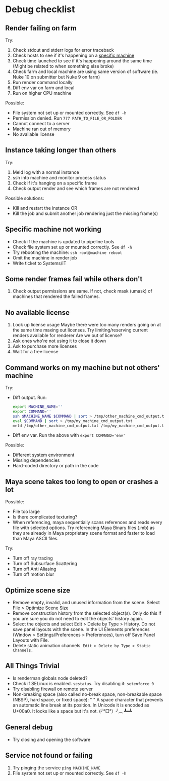 # Debug checklist

## Render failing on farm
Try:
1. Check stdout and stderr logs for error traceback
2. Check hosts to see if it's happening on a [specific machine](#specific-machine-not-working)
3. Check time launched to see if it's happening around the same time (Might be related to when something else broke)
4. Check farm and local machine are using same version of software (ie. Nuke 10 on submitter but Nuke 9 on farm)
5. Run render command locally
6. Diff env var on farm and local
7. Run on higher CPU machine

Possible:
- File system not set up or mounted correctly. See `df -h`
- Permission denied. Run `777 PATH_TO_FILE_OR_FOLDER`
- Cannot connect to a server
- Machine ran out of memory
- No available license

## Instance taking longer than others
Try:
1. Meld log with a normal instance
2. ssh into machine and monitor process status
3. Check if it's hanging on a specific frame
4. Check output render and see which frames are not rendered

Possible solutions:
- Kill and restart the instance
OR
- Kill the job and submit another job rendering just the missing frame(s)

## Specific machine not working
- Check if the machine is updated to pipeline tools
- Check file system set up or mounted correctly. See `df -h`
- Try rebooting the machine: `ssh root@machine reboot`
- Omit the machine in render job
- Write ticket to Systems/IT

## Some render frames fail while others don't
1. Check output permissions are same. If not, check mask (umask) of machines that rendered the failed frames.

## No available license
1. Look up license usage
Maybe there were too many renders going on at the same time maxing out licenses. Try limiting/reserving current renders available for renderer
Are we out of license?
2. Ask ones who're not using it to close it down
3. Ask to purchase more licenses
4. Wait for a free license

## Command works on my machine but not others' machine
Try:
- Diff output. Run:
    ```bash
    export MACHINE_NAME=''
    export COMMAND=''
    ssh $MACHINE_NAME $COMMAND | sort > /tmp/other_machine_cmd_output.txt
    eval $COMMAND | sort > /tmp/my_machine_cmd_output.txt
    meld /tmp/other_machine_cmd_output.txt /tmp/my_machine_cmd_output.txt &
    ```
- Diff env var. Run the above with `export COMMAND='env'`

Possible:
- Different system environment
- Missing dependencies
- Hard-coded directory or path in the code

## Maya scene takes too long to open or crashes a lot
Possible:
- File too large
- Is there complicated texturing?
- When referencing, maya sequentially scans references and reads every file with selected options. Try referencing Maya Binary files (.mb) as they are already in Maya proprietary scene format and faster to load than Maya ASCII files.

Try:
- Turn off ray tracing
- Turn off Subsurface Scattering
- Turn off Anti Aliasing
- Turn off motion blur

## Optimize scene size
- Remove empty, invalid, and unused information from the scene.
            Select File > Optimize Scene Size
- Remove construction history from the selected object(s). Only do this if you are sure you do not need to edit the objects’ history again.
- Select the objects and select Edit > Delete by Type > History. Do not save panel layouts with the scene.
            In the UI Elements preferences (Window > Settings/Preferences > Preferences), turn off Save Panel Layouts with File.
- Delete static animation channels. `Edit > Delete by Type > Static Channels.`

## All Things Trivial
- Is renderman globals node deleted?
- Check if SELinux is enabled. `sestatus`. Try disabling it: `setenforce 0`
- Try disabling firewall on remote server
- Non-breaking space (also called no-break space, non-breakable space (NBSP), hard space, or fixed space): " "
    A space character that prevents an automatic line break at its position. In Unicode it is encoded as U+00a0.
    It looks like a space but it's not.
    (╯°□°）╯︵ ┻━┻

## General debug
- Try closing and opening the software

## Service not found or failing
1. Try pinging the service `ping MACHINE_NAME`
2. File system not set up or mounted correctly. See `df -h`
